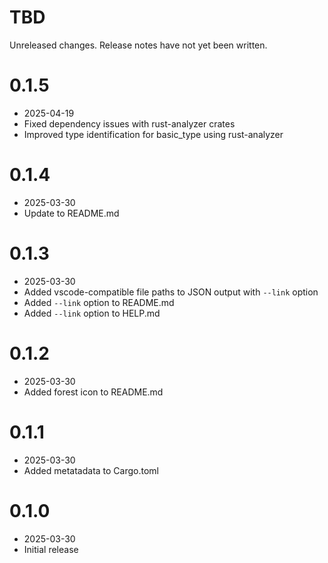 TBD
===

Unreleased changes. Release notes have not yet been written.

0.1.5
=====

* 2025-04-19
* Fixed dependency issues with rust-analyzer crates
* Improved type identification for basic_type using rust-analyzer

0.1.4
=====

* 2025-03-30
* Update to README.md

0.1.3
=====

* 2025-03-30
* Added vscode-compatible file paths to JSON output with `--link` option
* Added `--link` option to README.md
* Added `--link` option to HELP.md

0.1.2
=====

* 2025-03-30
* Added forest icon to README.md

0.1.1
=====

* 2025-03-30
* Added metatadata to Cargo.toml

0.1.0
=====

* 2025-03-30
* Initial release
